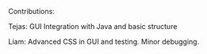Contributions:

Tejas: GUI Integration with Java and basic structure

Liam: Advanced CSS in GUI and testing. Minor debugging.
